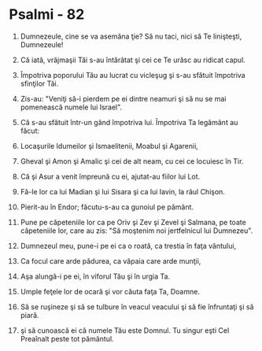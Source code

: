 # Psalmi - 82

1. Dumnezeule, cine se va asemăna ţie? Să nu taci, nici să Te linişteşti, Dumnezeule! 

2. Că iată, vrăjmaşii Tăi s-au întărâtat şi cei ce Te urăsc au ridicat capul. 

3. Împotriva poporului Tău au lucrat cu vicleşug şi s-au sfătuit împotriva sfinţilor Tăi. 

4. Zis-au: "Veniţi să-i pierdem pe ei dintre neamuri şi să nu se mai pomenească numele lui Israel". 

5. Că s-au sfătuit într-un gând împotriva lui. Împotriva Ta legământ au făcut: 

6. Locaşurile Idumeilor şi Ismaelitenii, Moabul şi Agarenii, 

7. Gheval şi Amon şi Amalic şi cei de alt neam, cu cei ce locuiesc în Tir. 

8. Că şi Asur a venit împreună cu ei, ajutat-au fiilor lui Lot. 

9. Fă-le lor ca lui Madian şi lui Sisara şi ca lui Iavin, la râul Chişon. 

10. Pierit-au în Endor; făcutu-s-au ca gunoiul pe pământ. 

11. Pune pe căpeteniile lor ca pe Oriv şi Zev şi Zevel şi Salmana, pe toate căpeteniile lor, care au zis: "Să moştenim noi jertfelnicul lui Dumnezeu". 

12. Dumnezeul meu, pune-i pe ei ca o roată, ca trestia în faţa vântului, 

13. Ca focul care arde pădurea, ca văpaia care arde munţii, 

14. Aşa alungă-i pe ei, în viforul Tău şi în urgia Ta. 

15. Umple feţele lor de ocară şi vor căuta faţa Ta, Doamne. 

16. Să se ruşineze şi să se tulbure în veacul veacului şi să fie înfruntaţi şi să piară. 

17. şi să cunoască ei că numele Tău este Domnul. Tu singur eşti Cel Preaînalt peste tot pământul. 

